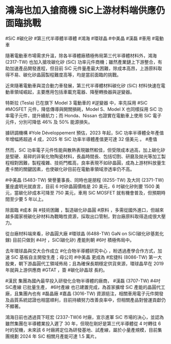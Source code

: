 # 鴻海也加入搶商機 SiC上游材料端供應仍面臨挑戰


#SiC #碳化矽 #第三代半導體半導體 #鴻海 #環球晶 #中美晶 #漢磊 #車用 #電動車

隨著電動車市場需求升溫，除各半導體廠積極佈局第三代半導體材料外，鴻海 (2317-TW) 也加入搶攻碳化矽 (SiC) 功率元件商機；雖然產業鏈上下游整合，有助加速產品開發進程，但目前 SiC 元件量產最大困難，除成本高昂，上游原料取得不易、碳化矽晶圓製程難度高等，均是當前面臨的挑戰。

近來隨著電動車與混合動力車發展，第三代半導體材料碳化矽 (SiC) 材料快速在電動車領域崛起，主要應用包括車載充電器、降壓轉換器與逆變器。

特斯拉 (Tesla) 已在旗下 Model 3 電動車的 #逆變器 中，率先採用 #SiC #MOSFET 元件，降低傳導與開關損耗，Model S、Model X 也同樣採用 SiC 功率電子元件，提升續航力；而 Honda、Nissan 也證實在電動車上使用 SiC 電子元件，分別可降低 46% 及 50% 能源損失。

據研調機構 #Yole Développement 預估，2023 年起，SiC 功率半導體全年產值年增幅將超過 4 成，2025 年 SiC 功率半導體產值更可達 32 億美元 。 #產值

然而，SiC 功率電子元件性能與散熱表現雖然較佳，但受限成本過高，加上碳化矽是堅硬、易碎的非氧化物陶瓷材料，長晶時間長、包括切割、研磨及拋光等加工製程相對困難，製程複雜、技術門檻高，良率表現不如矽晶圓，成為上游材料放量生產卡關的關鍵因素，也使碳化矽目前在電動車領域滲透率仍不高。

#中美晶 (5483-TW) 榮譽董事長、同時也是朋程 (8255-TW) 及大同 (2371-TW) 董座盧明光就直言，目前 6 吋矽晶圓價格是 20 美元，6 吋碳化矽則要 1500 美元，當碳化矽成本可降至 750 美元，車用 SiC MOSFET 就有機會普及，但預期時間至少要 5 年以上。

除面臨 #成本 與 #技術困難 ，製造碳化矽晶圓 #原料 ，多需從國外進口，但越來越多國家視碳化矽材料為戰略性資源，採取出口管制，對台廠原料取得造成很大壓力。

從台廠材料端來看，矽晶圓大廠 #環球晶 (6488-TW) GaN on SiC(碳化矽基氮化鎵) 目前只做到 #4吋 ，SiC(碳化矽) 產能則朝 #6吋 積極佈局中。

去年環球晶與交大合作成立 #化合物半導體研究中心 ，盼透過產學合作方式，加速 SiC 基板自主開發生產；母公司 #中美晶 更成為 #宏捷科 (8086-TW) 第一大股東，朝下游晶圓代工領域佈局；且為確保長期穩定供貨來源，環球晶早在 2019 年就與上游供應商 #GTAT ，簽 #碳化矽晶球 長約。

#漢民 集團為國內最早投入研發化合物半導體的廠商， #漢磊 (3707-TW)  #4吋SiC產線 已批量生產， #6吋產線 也已建置完成，為首家擴增 SiC 產能的晶圓代工廠，且集團內也有 #磊晶廠 #嘉晶 (3016-TW) 資源挹注，相關車用電子元件開發及品質系統認證也相當順利，目前持續努力改善良率中，但相關產品對營運貢獻仍不顯著。

鴻海日前也透過買下旺宏 (2337-TW)6 吋廠，宣示進軍 SiC 市場的決心，並認為雖然集團在半導體業投入遲了 30 年，但現在剛好是第三代半導體從 4 吋轉往 6 吋的契機，未來該 6 吋廠將定位為研發基地、試產線，屬於小量產規模，目前集團規劃 2024 年 SiC 相關月產能可達 1.5 萬片。